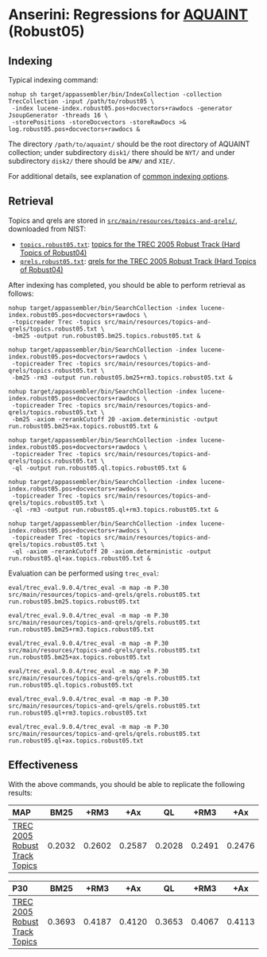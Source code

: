 # Anserini: Regressions for [AQUAINT](https://tac.nist.gov//data/data_desc.html#AQUAINT) (Robust05)

## Indexing

Typical indexing command:

```
nohup sh target/appassembler/bin/IndexCollection -collection TrecCollection -input /path/to/robust05 \
 -index lucene-index.robust05.pos+docvectors+rawdocs -generator JsoupGenerator -threads 16 \
 -storePositions -storeDocvectors -storeRawDocs >& log.robust05.pos+docvectors+rawdocs &
```

The directory `/path/to/aquaint/` should be the root directory of AQUAINT collection; under subdirectory `disk1/` there should be `NYT/` and under subdirectory `disk2/` there should be `APW/` and `XIE/`.

For additional details, see explanation of [common indexing options](common-indexing-options.md).

## Retrieval

Topics and qrels are stored in [`src/main/resources/topics-and-qrels/`](../src/main/resources/topics-and-qrels/), downloaded from NIST:

+ [`topics.robust05.txt`](../src/main/resources/topics-and-qrels/topics.robust05.txt): [topics for the TREC 2005 Robust Track (Hard Topics of Robust04)](http://trec.nist.gov/data/robust/05/05.50.topics.txt)
+ [`qrels.robust05.txt`](../src/main/resources/topics-and-qrels/qrels.robust05.txt): [qrels for the TREC 2005 Robust Track (Hard Topics of Robust04)](http://trec.nist.gov/data/robust/05/TREC2005.qrels.txt)

After indexing has completed, you should be able to perform retrieval as follows:

```
nohup target/appassembler/bin/SearchCollection -index lucene-index.robust05.pos+docvectors+rawdocs \
 -topicreader Trec -topics src/main/resources/topics-and-qrels/topics.robust05.txt \
 -bm25 -output run.robust05.bm25.topics.robust05.txt &

nohup target/appassembler/bin/SearchCollection -index lucene-index.robust05.pos+docvectors+rawdocs \
 -topicreader Trec -topics src/main/resources/topics-and-qrels/topics.robust05.txt \
 -bm25 -rm3 -output run.robust05.bm25+rm3.topics.robust05.txt &

nohup target/appassembler/bin/SearchCollection -index lucene-index.robust05.pos+docvectors+rawdocs \
 -topicreader Trec -topics src/main/resources/topics-and-qrels/topics.robust05.txt \
 -bm25 -axiom -rerankCutoff 20 -axiom.deterministic -output run.robust05.bm25+ax.topics.robust05.txt &

nohup target/appassembler/bin/SearchCollection -index lucene-index.robust05.pos+docvectors+rawdocs \
 -topicreader Trec -topics src/main/resources/topics-and-qrels/topics.robust05.txt \
 -ql -output run.robust05.ql.topics.robust05.txt &

nohup target/appassembler/bin/SearchCollection -index lucene-index.robust05.pos+docvectors+rawdocs \
 -topicreader Trec -topics src/main/resources/topics-and-qrels/topics.robust05.txt \
 -ql -rm3 -output run.robust05.ql+rm3.topics.robust05.txt &

nohup target/appassembler/bin/SearchCollection -index lucene-index.robust05.pos+docvectors+rawdocs \
 -topicreader Trec -topics src/main/resources/topics-and-qrels/topics.robust05.txt \
 -ql -axiom -rerankCutoff 20 -axiom.deterministic -output run.robust05.ql+ax.topics.robust05.txt &

```

Evaluation can be performed using `trec_eval`:

```
eval/trec_eval.9.0.4/trec_eval -m map -m P.30 src/main/resources/topics-and-qrels/qrels.robust05.txt run.robust05.bm25.topics.robust05.txt

eval/trec_eval.9.0.4/trec_eval -m map -m P.30 src/main/resources/topics-and-qrels/qrels.robust05.txt run.robust05.bm25+rm3.topics.robust05.txt

eval/trec_eval.9.0.4/trec_eval -m map -m P.30 src/main/resources/topics-and-qrels/qrels.robust05.txt run.robust05.bm25+ax.topics.robust05.txt

eval/trec_eval.9.0.4/trec_eval -m map -m P.30 src/main/resources/topics-and-qrels/qrels.robust05.txt run.robust05.ql.topics.robust05.txt

eval/trec_eval.9.0.4/trec_eval -m map -m P.30 src/main/resources/topics-and-qrels/qrels.robust05.txt run.robust05.ql+rm3.topics.robust05.txt

eval/trec_eval.9.0.4/trec_eval -m map -m P.30 src/main/resources/topics-and-qrels/qrels.robust05.txt run.robust05.ql+ax.topics.robust05.txt

```

## Effectiveness

With the above commands, you should be able to replicate the following results:

MAP                                     | BM25      | +RM3      | +Ax       | QL        | +RM3      | +Ax       |
:---------------------------------------|-----------|-----------|-----------|-----------|-----------|-----------|
[TREC 2005 Robust Track Topics](http://trec.nist.gov/data/robust/05/05.50.topics.txt)| 0.2032    | 0.2602    | 0.2587    | 0.2028    | 0.2491    | 0.2476    |


P30                                     | BM25      | +RM3      | +Ax       | QL        | +RM3      | +Ax       |
:---------------------------------------|-----------|-----------|-----------|-----------|-----------|-----------|
[TREC 2005 Robust Track Topics](http://trec.nist.gov/data/robust/05/05.50.topics.txt)| 0.3693    | 0.4187    | 0.4120    | 0.3653    | 0.4067    | 0.4113    |


